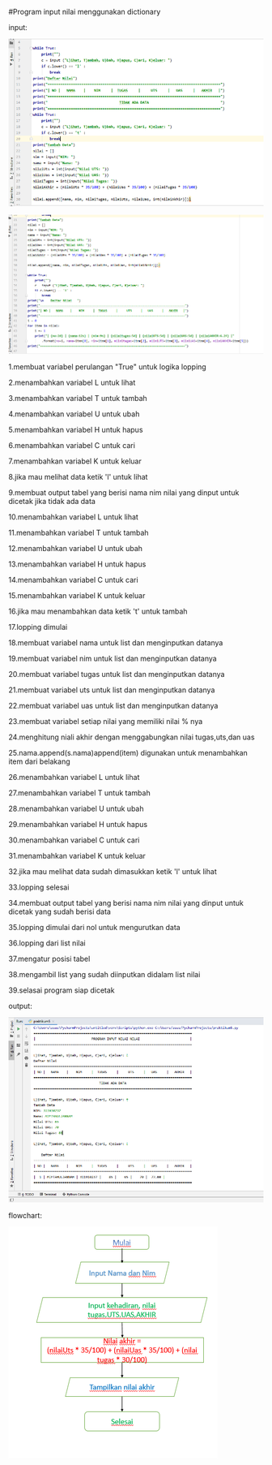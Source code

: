 #Program input nilai menggunakan dictionary

input:

![ss1](https://github.com/miftahuljannah1202/praktikum05/blob/master/gambar/ss1.PNG)


![ss2](https://github.com/miftahuljannah1202/praktikum05/blob/master/gambar/ss2.PNG)


1.membuat variabel perulangan "True" untuk logika lopping

2.menambahkan variabel L untuk lihat

3.menambahkan variabel T untuk tambah

4.menambahkan variabel U untuk ubah

5.menambahkan variabel H untuk hapus

6.menambahkan variabel C untuk cari

7.menambahkan variabel K untuk keluar

8.jika mau melihat data ketik 'l' untuk lihat

9.membuat output tabel yang berisi nama nim nilai yang dinput untuk dicetak jika tidak ada data

10.menambahkan variabel L untuk lihat

11.menambahkan variabel T untuk tambah

12.menambahkan variabel U untuk ubah

13.menambahkan variabel H untuk hapus

14.menambahkan variabel C untuk cari

15.menambahkan variabel K untuk keluar

16.jika mau menambahkan data ketik 't' untuk tambah 

17.lopping dimulai

18.membuat variabel nama untuk list dan menginputkan datanya

19.membuat variabel nim untuk list dan menginputkan datanya 

20.membuat variabel tugas untuk list dan menginputkan datanya

21.membuat variabel uts untuk list dan menginputkan datanya

22.membuat variabel uas untuk list dan menginputkan datanya

23.membuat variabel setiap nilai yang memiliki nilai % nya

24.menghitung niali akhir dengan menggabungkan nilai tugas,uts,dan uas

25.nama.append(s.nama)append(item) digunakan untuk menambahkan item dari belakang

26.menambahkan variabel L untuk lihat

27.menambahkan variabel T untuk tambah

28.menambahkan variabel U untuk ubah

29.menambahkan variabel H untuk hapus

30.menambahkan variabel C untuk cari

31.menambahkan variabel K untuk keluar

32.jika mau melihat data sudah dimasukkan ketik 'l' untuk lihat

33.lopping selesai

34.membuat output tabel yang berisi nama nim nilai yang dinput untuk dicetak yang sudah berisi data

35.lopping dimulai dari nol untuk mengurutkan data

36.lopping dari list nilai

37.mengatur posisi tabel

38.mengambil list yang sudah diinputkan didalam list nilai

39.selasai program siap dicetak

output:

![output](https://github.com/miftahuljannah1202/praktikum05/blob/master/gambar/output%20praktikum5.PNG)


flowchart:

![flowchart](https://github.com/miftahuljannah1202/praktikum05/blob/master/gambar/flowchart%20(1).png)


